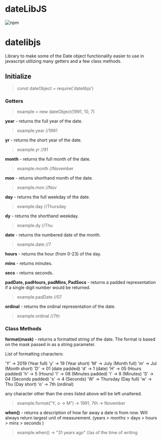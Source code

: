 # dateLibJS
![npm](https://img.shields.io/npm/v/dateLibJS)

# datelibjs

Library to make some of the Date object functionality easier to use in javascript utilizing many getters and a few class methods. 

## Initialize
> const dateObject = require('datelibjs')

### Getters

> example = new dateObject(1991, 10, 7) 

**year** - returns the full year of the date. 
>example.year //1991

**yr** - returns the short year of the date.
>example.yr //91

**month** - returns the full month of the date.
>example.month //November

**mon** - returns shorthand month of the date.
>example.mon //Nov

**day** - returns the full weekday of the date.
>example.day //Thursday

**dy** - returns the shorthand weekday.
>example.dy //Thu

**date** - returns the numbered date of the month. 
>example.date //7

**hours** - returns the hour (from 0-23) of the day. 

**mins** - returns minutes. 

**secs** - returns seconds. 

**padDate, padHours, padMins, PadSecs** - returns a padded representation if a single digit number would be returned. 
>example.padDate  //07

**ordinal** - returns the ordinal representation of the date. 
>example.ordinal //7th


### Class Methods

**format(mask)** - returns a formatted string of the date. The format is based on the mask passed in as a string parameter. 

List of formatting characters:

'Y' -> 2019 (Year full)
'y' -> 19 (Year short)
'M' -> July (Month full)
'm' -> Jul (Month short)
'D' -> 01 (date padded)
'd' -> 1 (date)
'H' -> 05 (Hours padded)
'h' -> 5 (Hours)
'I' -> 08 (Minutes padded)
'i' -> 8 (Minutes)
'S' -> 04 (Seconds padded)
's' -> 4 (Seconds)
'W' -> Thursday (Day full)
'w' -> Thu (Day short)
'o' -> 7th (ordinal)

any character other than the ones listed above will be left unaltered. 

>example.format("Y, o -> M") -> 1991, 7th -> November

**when()** - returns a description of how far away a date is from now. Will always return largest unit of measurement. (years > months > days > hours > mins > seconds )

>example.when() -> "31 years ago" //as of the time of writing